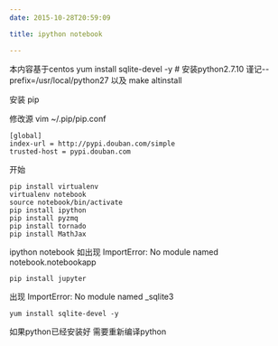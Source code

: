 ```yaml
---
date: 2015-10-28T20:59:09

title: ipython notebook

---
```


本内容基于centos
yum install sqlite-devel -y # 
安装python2.7.10
谨记--prefix=/usr/local/python27 以及 make altinstall

安装 pip

修改源 vim ~/.pip/pip.conf

```
[global]
index-url = http://pypi.douban.com/simple
trusted-host = pypi.douban.com
```

开始
```
pip install virtualenv
virtualenv notebook
source notebook/bin/activate
pip install ipython
pip install pyzmq
pip install tornado
pip install MathJax
```
ipython notebook
如出现 ImportError: No module named notebook.notebookapp
```
pip install jupyter
```

出现 ImportError: No module named _sqlite3
```
yum install sqlite-devel -y
```
如果python已经安装好 需要重新编译python

